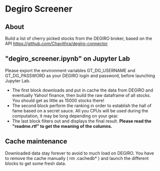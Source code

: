 # Degiro Screener

## About
Build a list of cherry picked stocks from the DEGIRO broker, based on the API https://github.com/Chavithra/degiro-connector


## "degiro_screener.ipynb" on Jupyter Lab
Please export the environment variables GT_DG_USERNAME and GT_DG_PASSWORD as your DEGIRO login and password, before launching Jupyter Lab.

- The first block downloads and put in cache the data from DEGIRO and eventually Yahoo! finance, then build the raw dataframe of all stocks. You should get as little as 15000 stocks there!
- The second block perform the ranking in order to establish the hall of fame based on a secret sauce. All you CPUs will be used during the computation, it may be long depending on your gear.
- The last block filters out and displays the final result. __Please read the "readme.rtf" to get the meaning of the columns.__

## Cache maintenance
Downloaded data stay forever to avoid to much load on DEGIRO. You have to remove the cache manually ( rm .cachedb* ) and launch the different blocks to get some fresh data.
